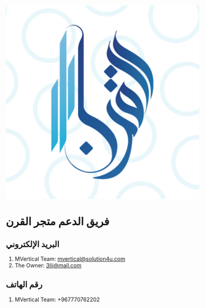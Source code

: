 ![Image](../assets/images/logo.png)
# فريق الدعم متجر القرن

## البريد الإلكتروني
1. MVertical Team: mvertical@solution4u.com
2. The Owner: 3lii@mail.com

## رقم الهاتف
1. MVertical Team: +967770762202
